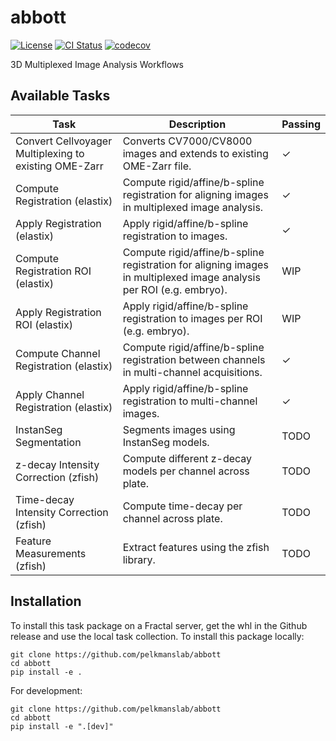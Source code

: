 # abbott
[![License](https://img.shields.io/badge/License-BSD_3--Clause-blue.svg)](https://opensource.org/licenses/BSD-3-Clause)
[![CI Status](https://github.com/pelkmanslab/abbott/actions/workflows/build_and_test.yml/badge.svg)](https://github.com/pelkmanslab/abbott/actions/workflows/build_and_test.yml)
[![codecov](https://codecov.io/github/pelkmanslab/abbott/graph/badge.svg?token=BF9NP4YLO6)](https://codecov.io/github/pelkmanslab/abbott)

3D Multiplexed Image Analysis Workflows

## Available Tasks

| Task | Description | Passing |
| --- | --- | --- |
| Convert Cellvoyager Multiplexing to existing OME-Zarr | Converts CV7000/CV8000 images and extends to existing OME-Zarr file.| ✓ |
| Compute Registration (elastix) | Compute rigid/affine/b-spline registration for aligning images in multiplexed image analysis.|✓|
| Apply Registration (elastix) | Apply rigid/affine/b-spline registration to images.|✓|
| Compute Registration ROI (elastix) | Compute rigid/affine/b-spline registration for aligning images in multiplexed image analysis per ROI (e.g. embryo).|WIP|
| Apply Registration ROI (elastix) | Apply rigid/affine/b-spline registration to images per ROI (e.g. embryo).|WIP|
| Compute Channel Registration (elastix) | Compute rigid/affine/b-spline registration between channels in multi-channel acquisitions.|✓|
| Apply Channel Registration (elastix) | Apply rigid/affine/b-spline registration to multi-channel images.|✓|
| InstanSeg Segmentation | Segments images using InstanSeg models.|TODO|
| z-decay Intensity Correction (zfish) | Compute different z-decay models per channel across plate.|TODO|
| Time-decay Intensity Correction (zfish) | Compute time-decay per channel across plate.|TODO|
| Feature Measurements (zfish)| Extract features using the zfish library.|TODO|

## Installation

To install this task package on a Fractal server, get the whl in the Github release and use the local task collection.
To install this package locally:
```
git clone https://github.com/pelkmanslab/abbott
cd abbott
pip install -e .
```

For development:
```
git clone https://github.com/pelkmanslab/abbott
cd abbott
pip install -e ".[dev]"
```
